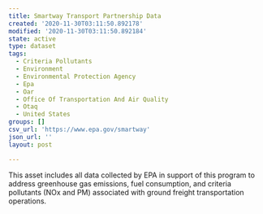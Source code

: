 ```yaml
---
title: Smartway Transport Partnership Data
created: '2020-11-30T03:11:50.892178'
modified: '2020-11-30T03:11:50.892184'
state: active
type: dataset
tags:
  - Criteria Pollutants
  - Environment
  - Environmental Protection Agency
  - Epa
  - Oar
  - Office Of Transportation And Air Quality
  - Otaq
  - United States
groups: []
csv_url: 'https://www.epa.gov/smartway'
json_url: ''
layout: post

---
```

This asset includes all data collected by EPA in support of this program to address greenhouse gas emissions, fuel consumption, and criteria pollutants (NOx and PM) associated with ground freight transportation operations.
